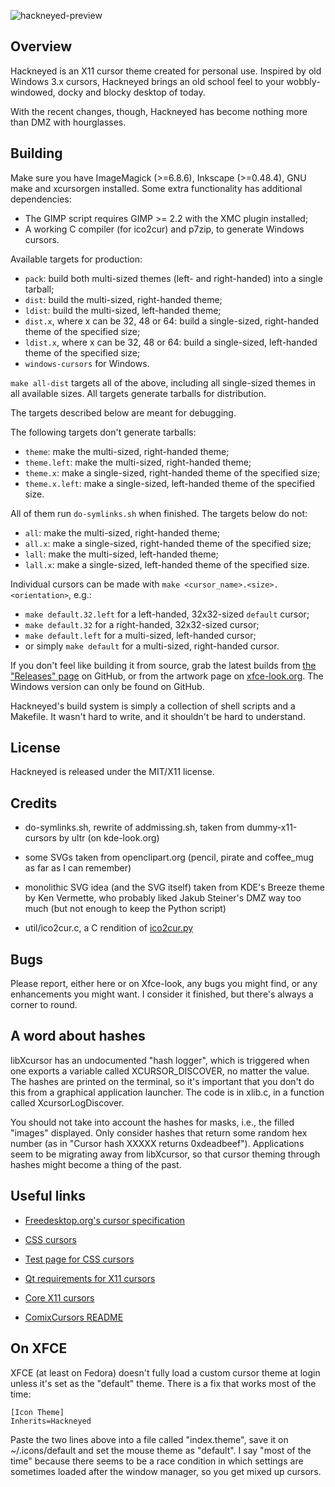 ![hackneyed-preview](https://raw.githubusercontent.com/Enthymem/hackneyed-x11-cursors/master/preview.png)

Overview
--------

Hackneyed is an X11 cursor theme created for personal use. Inspired by old Windows 3.x cursors, Hackneyed brings an old school feel to your wobbly-windowed, docky and blocky desktop of today.

With the recent changes, though, Hackneyed has become nothing more than DMZ with hourglasses.

Building
--------
Make sure you have ImageMagick (>=6.8.6), Inkscape (>=0.48.4), GNU make and xcursorgen installed.
Some extra functionality has additional dependencies:

* The GIMP script requires GIMP >= 2.2 with the XMC plugin installed;
* A working C compiler (for ico2cur) and p7zip, to generate Windows cursors.

Available targets for production:

* `pack`: build both multi-sized themes (left- and right-handed) into a single tarball;
* `dist`: build the multi-sized, right-handed theme;
* `ldist`: build the multi-sized, left-handed theme;
* `dist.x`, where x can be 32, 48 or 64: build a single-sized, right-handed theme of the specified size;
* `ldist.x`, where x can be 32, 48 or 64: build a single-sized, left-handed theme of the specified size;
* `windows-cursors` for Windows.

`make all-dist` targets all of the above, including all single-sized themes in all available sizes.
All targets generate tarballs for distribution.

The targets described below are meant for debugging.

The following targets don't generate tarballs:

* `theme`: make the multi-sized, right-handed theme;
* `theme.left`: make the multi-sized, right-handed theme;
* `theme.x`: make a single-sized, right-handed theme of the specified size;
* `theme.x.left`: make a single-sized, left-handed theme of the specified size.

All of them run `do-symlinks.sh` when finished. The targets below do not:

* `all`: make the multi-sized, right-handed theme;
* `all.x`: make a single-sized, right-handed theme of the specified size;
* `lall`: make the multi-sized, left-handed theme;
* `lall.x`: make a single-sized, left-handed theme of the specified size.

Individual cursors can be made with `make <cursor_name>.<size>.<orientation>`, e.g.:

* `make default.32.left` for a left-handed, 32x32-sized `default` cursor;
* `make default.32` for a right-handed, 32x32-sized cursor;
* `make default.left` for a multi-sized, left-handed cursor;
* or simply `make default` for a multi-sized, right-handed cursor.

If you don't feel like building it from source, grab the latest builds from [the "Releases" page](https://github.com/Enthymem/hackneyed-x11-cursors/releases) on GitHub, or from the artwork page on [xfce-look.org](https://www.xfce-look.org/p/999998/).
The Windows version can only be found on GitHub.

Hackneyed's build system is simply a collection of shell scripts and a Makefile. It wasn't hard to write, and it shouldn't be hard to understand.

License
-------
Hackneyed is released under the MIT/X11 license.

Credits
-------
* do-symlinks.sh, rewrite of addmissing.sh, taken from dummy-x11-cursors by ultr (on kde-look.org)

* some SVGs taken from openclipart.org (pencil, pirate and coffee_mug as far as I can remember)

* monolithic SVG idea (and the SVG itself) taken from KDE's Breeze theme by Ken Vermette, who probably liked Jakub Steiner's DMZ way too much (but not enough to keep the Python script)

* util/ico2cur.c, a C rendition of [ico2cur.py](https://code.google.com/archive/p/ico2cur/)

Bugs
----
Please report, either here or on Xfce-look, any bugs you might find, or any enhancements you might want. I consider it finished, but there's always a corner to round.

A word about hashes
-------------------
libXcursor has an undocumented "hash logger", which is triggered when one exports a variable called
XCURSOR_DISCOVER, no matter the value. The hashes are printed on the terminal, so it's important
that you don't do this from a graphical application launcher. The code is in xlib.c, in a function called
XcursorLogDiscover.

You should not take into account the hashes for masks, i.e., the filled
"images" displayed. Only consider hashes that return some random hex number
(as in "Cursor hash XXXXX returns 0xdeadbeef"). Applications seem to be migrating away from libXcursor, so that cursor theming through hashes might become a thing of the past.

Useful links
------------
* [Freedesktop.org's cursor specification](http://www.freedesktop.org/wiki/Specifications/cursor-spec/ "The best standards are those followed without any obligation")

* [CSS cursors](http://dev.w3.org/csswg/css-ui/#propdef-cursor "2drafty4u")

* [Test page for CSS cursors](https://developer.mozilla.org/en-US/docs/Web/CSS/cursor "Firefox is the only browser that uses more than a couple of cursors from the X11 theme")

* [Qt requirements for X11 cursors](http://qt-project.org/doc/qt-4.8/qcursor.html#a-note-for-x11-users "Qt beyond measure")

* [Core X11 cursors](http://tronche.com/gui/x/xlib/appendix/b/ "coffee_mug > all")

* [ComixCursors README](http://www.filewatcher.com/d/Debian/all/x11/comixcursors-lefthanded-opaque_0.7.2-3_all.deb.2350708.html "I blame Google for not finding this sooner")

On XFCE
-------
XFCE (at least on Fedora) doesn't fully load a custom cursor theme at login unless it's set as the "default" theme. There is a fix that works most of the time:

```
[Icon Theme]
Inherits=Hackneyed
```

Paste the two lines above into a file called "index.theme", save it on ~/.icons/default and set the mouse theme as "default". I say "most of the time" because there seems to be a race condition in which settings are sometimes loaded after the window manager, so you get mixed up cursors.
